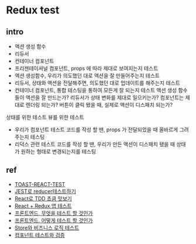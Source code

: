# Redux test

## intro

- 액션 생성 함수
- 리듀서
- 컨테이너 컴포넌트
- 프리젠테이셔널 컴포넌트, props 에 따라 제대로 보여지는지 테스트
- 액션 생성함수, 우리가 의도했던 대로 액션을 잘 만들어주는지 테스트
- 리듀서, 상태와 액션을 전달해주면, 의도했던 대로 업데이트를 해주는지 테스트
- 컨테이너 컴포넌트, 통합 테스팅을 통하여 모든게 잘 되는지 테스트
  액션 생성 함수들이 액션을 잘 만드는가?
  리듀서가 상태 변화를 제대로 일으키는가?
  컴포넌트는 제대로 렌더링 되는가?
  버튼이 클릭 됐을 때, 실제로 액션이 디스패치 되는가?

상태를 위한 테스트
뷰를 위한 테스트

- 우리가 컴포넌트 테스트 코드를 작성 할 땐, props 가 전달되었을 때 올바르게 그려주는지 테스팅
- 리덕스 관련 테스트 코드를 작성 할 땐, 우리가 만든 액션이 디스패치 됐을 때 상태가 원하는 형태로 변경되는지를 테스팅

## ref

- [TOAST-REACT-TEST](https://meetup.toast.com/posts/180)
- [JEST로 reducer테스트하기](https://pewww.tistory.com/24)
- [React로 TDD 쵸큼 맛보기](https://www.slideshare.net/jeokrang/react-tdd-76066004?next_slideshow=1)
- [React + Redux 앱 테스트](https://velopert.com/3591)
- [프론트엔드, 무엇을 테스트 할 것인가](https://jbee.io/react/testing-1-react-testing/)
- [프론트엔드, 어떻게 테스트 할 것인가](https://jbee.io/react/testing-2-react-testing/)
- [Store와 비즈니스 로직 테스트](https://jbee.io/react/testing-3-react-testing/)
- [컴포넌트 테스트와 검증](https://jbee.io/react/testing-4-react-testing/)
